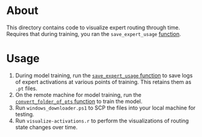 # About
This directory contains code to visualize expert routing through time. Requires that during training, you ran the `save_expert_usage` [function](https://github.com/bongohead/interpretable-moes/blob/master/helpers/expert_tracking.py).

# Usage
1. During model training, run the [`save_expert_usage` function](https://github.com/bongohead/interpretable-moes/blob/master/helpers/expert_tracking.py) to save logs of expert activations at various points of training. This retains them as `.pt` files.
2. On the remote machine for model training, run the [`convert_folder_of_pts` function](https://github.com/bongohead/interpretable-moes/blob/master/helpers/expert_tracking.py) to train the model.
3. Run `windows_downloader.ps1` to SCP the files into your local machine for testing.
4. Run `visualize-activations.r` to perform the visualizations of routing state changes over time.
